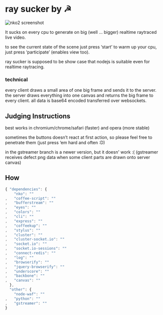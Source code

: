 # ray sucker by ☭

![nko2 screenshot](http://pinkyurl.com/i?url=http%3A%2F%2Fhammer-and-sickle.nko2.nodeknockout.com%2F&out-format=png&resize=160x93)

It sucks on every cpu to generate on big (well … bigger) realtime raytraced live video.

to see the current state of the scene just press ‘start’ to warm up your cpu, just press ‘participate’ (enables view too).

ray sucker is supposed to be show case that nodejs is suitable even for realtime raytracing.

### technical
every client draws a small area of one big frame and sends it to the server. the server draws everything into one canvas and returns the big frame to every client. all data is base64 encoded transferred over websockets.

## Judging Instructions
best works in chromium/chrome/safari (faster) and opera (more stable)

sometimes the buttons doesn’t react at first action, so please feel free to penetrate them (just press ‘em hard and often :D)

in the gstreamer branch is a newer version, but it doesn' work :( (gstreamer receives defect png data when some client parts are drawn onto server canvas)

## How

```javascript
{ "dependencies": {
    "nko": ""
,   "coffee-script": ""
,   "bufferstream": ""
,   "eyes": ""
,   "colors": ""
,   "cli": ""
,   "express": ""
,   "coffeekup": ""
,   "stylus": ""
,   "cluster": ""
,   "cluster-socket.io": ""
,   "socket.io": ""
,   "socket.io-sessions": ""
,   "connect-redis": ""
,   "log": ""
,   "browserify": ""
,   "jquery-browserify": ""
,   "underscore": ""
,   "backbone": ""
,   "canvas": ""
  },
  "other": {
    "node-waf": ""
,   "python": ""
,   "gstreamer": ""
}
```

